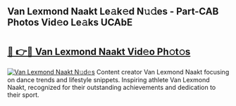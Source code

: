 ## Van Lexmond Naakt Le𝚊k𝚎d N𝚞𝚍es - Part-CAB Photos Vid𝚎o Le𝚊ks UCAbE

# <h2><a href="http://fb3lqp6.evod.top/?m=Van+Lexmond+Naakt">🔗 👉🔴 Van Lexmond Naakt Vid𝚎o Ph𝚘t𝚘s</a></h2>

[![Van Lexmond Naakt N𝚞d𝚎s](https://i.imgur.com/8V9OHl7.gif)](http://fb3lqp6.evod.top/?m=Van+Lexmond+Naakt)
Content creator Van Lexmond Naakt focusing on dance trends and lifestyle snippets. Inspiring athlete Van Lexmond Naakt, recognized for their outstanding achievements and dedication to their sport. 
